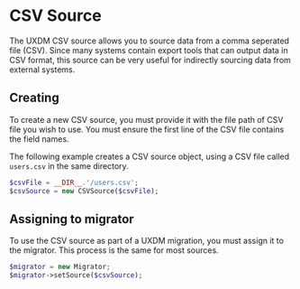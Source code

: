 # CSV Source

The UXDM CSV source allows you to source data from a comma seperated file (CSV). Since many systems contain export
tools that can output data in CSV format, this source can be very useful for indirectly sourcing data from external 
systems.

## Creating

To create a new CSV source, you must provide it with the file path of CSV file you wish to use. You must ensure the 
first line of the CSV file contains the field names.

The following example creates a CSV source object, using a CSV file called `users.csv` in the same directory.

```php
$csvFile = __DIR__.'/users.csv';
$csvSource = new CSVSource($csvFile);
```

## Assigning to migrator

To use the CSV source as part of a UXDM migration, you must assign it to the migrator. This process is the same for most sources.

```php
$migrator = new Migrator;
$migrator->setSource($csvSource);
```
